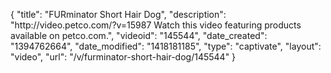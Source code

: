 {
    "title": "FURminator Short Hair Dog",
    "description": "http:\/\/video.petco.com\/?v=15987 Watch this video featuring products available on petco.com.",
    "videoid": "145544",
    "date_created": "1394762664",
    "date_modified": "1418181185",
    "type": "captivate",
    "layout": "video",
    "url": "\/v\/furminator-short-hair-dog\/145544"
}